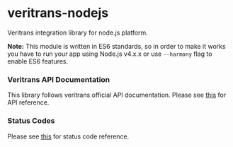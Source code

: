veritrans-nodejs
================

Veritrans integration library for node.js platform.

__Note:__ This module is written in ES6 standards, so in order to make it works you have to run your app using Node.js v4.x.x or use `--harmony` flag to enable ES6 features.

### Veritrans API Documentation

This library follows veritrans official API documentation. Please see [this](http://docs.veritrans.co.id/en/api/methods.html) for API reference.

### Status Codes

Please see [this](http://docs.veritrans.co.id/en/api/status_code.html) for status code reference.